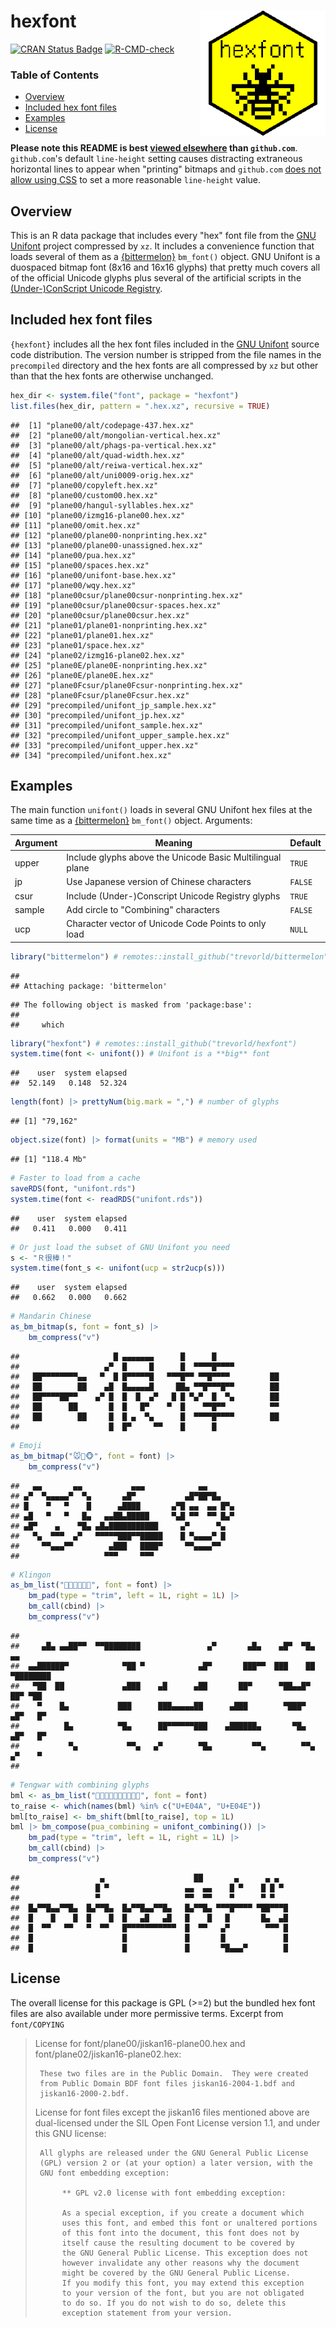 # hexfont <img src="man/figures/logo.png" align="right" width="200px" alt="hexfont hex sticker">

[![CRAN Status Badge](https://www.r-pkg.org/badges/version/hexfont)](https://cran.r-project.org/package=hexfont)
[![R-CMD-check](https://github.com/trevorld/hexfont/workflows/R-CMD-check/badge.svg)](https://github.com/trevorld/hexfont/actions)

### Table of Contents

* [Overview](#overview)
* [Included hex font files](#hex)
* [Examples](#examples)
* [License](#license)

**Please note this README is best [viewed elsewhere](https://trevorldavis.com/R/hexfont/) than `github.com`**. `github.com`'s default `line-height` setting causes distracting extraneous horizontal lines to appear when "printing" bitmaps and `github.com` [does not allow using CSS](https://gist.github.com/kivikakk/622b5dcf395e26c49e2334f0eb19e6f9) to set a more reasonable `line-height` value.

## <a name="overview">Overview</a>

This is an R data package that includes every "hex" font file from the [GNU Unifont](http://unifoundry.com/unifont/index.html) project compressed by `xz`.  It includes a convenience function that loads several of them as a [{bittermelon}](https://github.com/trevorld/bittermelon) `bm_font()` object.  GNU Unifont is a duospaced bitmap font (8x16 and 16x16 glyphs) that pretty much covers all of the official Unicode glyphs plus several of the artificial scripts in the [(Under-)ConScript Unicode Registry](http://www.kreativekorp.com/ucsur/).

## <a name="hex">Included hex font files</a>

`{hexfont}` includes all the hex font files included in the [GNU Unifont](http://unifoundry.com/unifont/index.html)
source code distribution.  The version number is stripped from the file names in the `precompiled` directory and
the hex fonts are all compressed by `xz` but other than that the hex fonts are otherwise unchanged.


```r
hex_dir <- system.file("font", package = "hexfont")
list.files(hex_dir, pattern = ".hex.xz", recursive = TRUE)
```

```
##  [1] "plane00/alt/codepage-437.hex.xz"           
##  [2] "plane00/alt/mongolian-vertical.hex.xz"     
##  [3] "plane00/alt/phags-pa-vertical.hex.xz"      
##  [4] "plane00/alt/quad-width.hex.xz"             
##  [5] "plane00/alt/reiwa-vertical.hex.xz"         
##  [6] "plane00/alt/uni0009-orig.hex.xz"           
##  [7] "plane00/copyleft.hex.xz"                   
##  [8] "plane00/custom00.hex.xz"                   
##  [9] "plane00/hangul-syllables.hex.xz"           
## [10] "plane00/izmg16-plane00.hex.xz"             
## [11] "plane00/omit.hex.xz"                       
## [12] "plane00/plane00-nonprinting.hex.xz"        
## [13] "plane00/plane00-unassigned.hex.xz"         
## [14] "plane00/pua.hex.xz"                        
## [15] "plane00/spaces.hex.xz"                     
## [16] "plane00/unifont-base.hex.xz"               
## [17] "plane00/wqy.hex.xz"                        
## [18] "plane00csur/plane00csur-nonprinting.hex.xz"
## [19] "plane00csur/plane00csur-spaces.hex.xz"     
## [20] "plane00csur/plane00csur.hex.xz"            
## [21] "plane01/plane01-nonprinting.hex.xz"        
## [22] "plane01/plane01.hex.xz"                    
## [23] "plane01/space.hex.xz"                      
## [24] "plane02/izmg16-plane02.hex.xz"             
## [25] "plane0E/plane0E-nonprinting.hex.xz"        
## [26] "plane0E/plane0E.hex.xz"                    
## [27] "plane0Fcsur/plane0Fcsur-nonprinting.hex.xz"
## [28] "plane0Fcsur/plane0Fcsur.hex.xz"            
## [29] "precompiled/unifont_jp_sample.hex.xz"      
## [30] "precompiled/unifont_jp.hex.xz"             
## [31] "precompiled/unifont_sample.hex.xz"         
## [32] "precompiled/unifont_upper_sample.hex.xz"   
## [33] "precompiled/unifont_upper.hex.xz"          
## [34] "precompiled/unifont.hex.xz"
```

## <a name="examples">Examples</a>

The main function `unifont()` loads in several GNU Unifont hex files at the same time as a [{bittermelon}](https://github.com/trevorld/bittermelon) `bm_font()` object.  Arguments:

| Argument | Meaning | Default |
--- | --- | ---
| upper | Include glyphs above the Unicode Basic Multilingual plane | `TRUE` | 
| jp | Use Japanese version of Chinese characters | `FALSE` | 
| csur | Include (Under-)Conscript Unicode Registry glyphs | `TRUE` |
| sample | Add circle to "Combining" characters | `FALSE` | 
| ucp | Character vector of Unicode Code Points to only load | `NULL` |


```r
library("bittermelon") # remotes::install_github("trevorld/bittermelon")
```

```
## 
## Attaching package: 'bittermelon'
```

```
## The following object is masked from 'package:base':
## 
##     which
```

```r
library("hexfont") # remotes::install_github("trevorld/hexfont")
system.time(font <- unifont()) # Unifont is a **big** font
```

```
##    user  system elapsed 
##  52.149   0.148  52.324
```

```r
length(font) |> prettyNum(big.mark = ",") # number of glyphs
```

```
## [1] "79,162"
```

```r
object.size(font) |> format(units = "MB") # memory used
```

```
## [1] "118.4 Mb"
```

```r
# Faster to load from a cache
saveRDS(font, "unifont.rds")
system.time(font <- readRDS("unifont.rds"))
```

```
##    user  system elapsed 
##   0.411   0.000   0.411
```

```r
# Or just load the subset of GNU Unifont you need
s <- "Ｒ很棒！"
system.time(font_s <- unifont(ucp = str2ucp(s)))
```

```
##    user  system elapsed 
##   0.662   0.000   0.662
```

```r
# Mandarin Chinese
as_bm_bitmap(s, font = font_s) |>
    bm_compress("v")
```

```
##                     █ ▄▄▄▄▄▄▄      █      █                     
##                   ▄▀  █     █      █  ▀▀▀▀█▀▀▀▀                 
##   ██▀▀▀▀▀▀▀▀▄▄   ▀  █ █▀▀▀▀▀█   ▀▀▀█▀▀ ▀▀█▀▀▀▀         ██       
##   ██        ██    ▄█  █▄▄▄▄▄█     ██▄ ▀▀█▀▀▀█▀▀        ██       
##   ██▀▀▀▀██▀▀    ▄▀ █  █  █  ▄▀   █ █ ▀▄▀  █  ▀▄        ██       
##   ██      ██       █  █   █▀    ▀  █    ▀▀█▀▀          ▀▀       
##   ██        ██     █  █ ▄  ▀▄      █  ▀▀▀▀█▀▀▀▀        ██       
##                    █  █▀     ▀▀    █      █
```

```r
# Emoji
as_bm_bitmap("🐭🐲🐵", font = font) |>
    bm_compress("v")
```

```
##   ▄▄       ▄▄           ▄▄▄            ▄▄       
## ▄▀  ▀▄▄▄▄▄▀  ▀▄       ▄█▀           ▄█▀██▀█▄    
## █    ▀   ▀    █      ▄████       ▄▀█ ▄▄  ▄▄ █▀▄ 
## ▄█   ▀   ▀   █▄   ▄▄██▄█████     ▀▄█ ▀▀  ▀▀ █▄▀ 
## ▄█▀    ▄    ▀█▄ ▄█▄███████████     ▄▀      ▀▄   
##   ▀▄  ▀▀▀  ▄▀   ▀▀▀▀▀███▀▀█████    █ ▀▄▄▄▄▀ █   
##     ▀▀▄▄▄▀▀        ▄███   ████▀     ▀▀▄▄▄▄▀▀    
##                   ▀▀▀     ▀▀▀
```

```r
# Klingon
as_bm_list("", font = font) |>
    bm_pad(type = "trim", left = 1L, right = 1L) |>
    bm_call(cbind) |>
    bm_compress("v")
```

```
##                                                                               
##     ▄█▄ ▄▄██▀▀  ▀▀████████               ▄▀       ▄█▄    ▄█▀  ▀█▄    ▄▄       
##  ▄▄██████▀            ▀██ ▀            ▄█▀       ███▀▀  ███    ██   ▀████████ 
##   ▀██  ██             ▄███    ▄█      ▄██       ██▀      ▀██▄▄█▀      ██▀ ▀██ 
##    ▀    █▄           ███      ███▄▄▄▄▄██      ▄███        ▀███▀      ▄█▀   █▀ 
##          █▄          ▀█▄      ██▀▀▀▀▀▀███    ▄██████▄       ▀█▄     ▄█▀   █▀  
##           ▀▄           ▀▀▄   ▄▀        ▀█▄         ▀▀▄        ▀▀▄  ▄▀    ▀    
## 
```

```r
# Tengwar with combining glyphs
bml <- as_bm_list("", font = font)
to_raise <- which(names(bml) %in% c("U+E04A", "U+E04E"))
bml[to_raise] <- bm_shift(bml[to_raise], top = 1L)
bml |> bm_compose(pua_combining = unifont_combining()) |>
    bm_pad(type = "trim", left = 1L, right = 1L) |>
    bm_call(cbind) |>
    bm_compress("v")
```

```
##                  ▄                    ██       ▄      ▄ ▄   
##                 █ ▀                 ▄▄  ▄▄    █ ▀    █ █ ▀  
##                 ▀                   ▀▀  ▀▀    ▀      ▀ ▀    
##  █▄▀▀█▄▄▀▀█▄  █▄▀▀█▄  █▄▀▀█▄▄▀▀█▄   █▄▀▀█▄ ▀▀▀█▀▀▀▀ ▀██▀▀▀█ 
##  █    █    █  █    █  █   ▄█   ▄█   █    █   █       █▄  ▄█ 
##  █  ▀▀   ▀▀   ▀  ▀▀   █▀▀▀▀▀▀▀▀▀▀▀  █  ▀▀   ▄▀        ▀▀▀ █ 
##  █                    █             █       █             █ 
##  █                    █             █       ▀█▄▄▄▀        █
```

## <a name="license">License</a>

The overall license for this package is GPL (>=2) but the bundled hex font files 
are also available under more permissive terms.  Excerpt from `font/COPYING` 

> License for font/plane00/jiskan16-plane00.hex and
> font/plane02/jiskan16-plane02.hex:
> 
>      These two files are in the Public Domain.  They were created
>      from Public Domain BDF font files jiskan16-2004-1.bdf and
>      jiskan16-2000-2.bdf.
> 
> 
> License for font files except the jiskan16 files mentioned above
> are dual-licensed under the SIL Open Font License version 1.1,
> and under this GNU license:
> 
>      All glyphs are released under the GNU General Public License
>      (GPL) version 2 or (at your option) a later version, with the
>      GNU font embedding exception:
> 
>           ** GPL v2.0 license with font embedding exception:
> 
>           As a special exception, if you create a document which
>           uses this font, and embed this font or unaltered portions
>           of this font into the document, this font does not by
>           itself cause the resulting document to be covered by
>           the GNU General Public License. This exception does not
>           however invalidate any other reasons why the document
>           might be covered by the GNU General Public License.
>           If you modify this font, you may extend this exception
>           to your version of the font, but you are not obligated
>           to do so. If you do not wish to do so, delete this
>           exception statement from your version.
